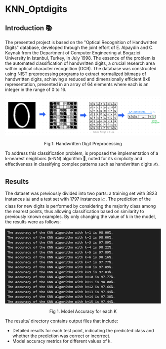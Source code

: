 ﻿# KNN_Optdigits

## Introduction 📚

The presented project is based on the "Optical Recognition of Handwritten Digits" database, developed through the joint effort of E. Alpaydin and C. Kaynak from the Department of Computer Engineering at Bogazici University in Istanbul, Turkey, in July 1998. The essence of the problem is the automated classification of handwritten digits, a crucial research area within optical character recognition (OCR). The database was constructed using NIST preprocessing programs to extract normalized bitmaps of handwritten digits, achieving a reduced and dimensionally efficient 8x8 representation, presented in an array of 64 elements where each is an integer in the range of 0 to 16.

![Handwritten Digit Preprocessing](images/preprocessing.png)
<p align="center">Fig 1. Handwritten Digit Preprocessing</p>

To address this classification problem, is proposed the implementation of a k-nearest neighbors (k-NN) algorithm 🤖, noted for its simplicity and effectiveness in classifying complex patterns such as handwritten digits ✍️. 

## Results
The dataset was previously divided into two parts: a training set with 3823 instances 📊 and a test set with 1797 instances 📈. The prediction of the class for new digits is performed by considering the majority class among the nearest points, thus allowing classification based on similarity to previously known examples. By only changing the value of k in the model, the results were as follows:

![Handwritten Digit Preprocessing](images/accuracy.png)
<p align="center">Fig 1. Model Accuracy for each K</p>

The results/ directory contains output files that include:
    
- Detailed results for each test point, indicating the predicted class and whether the prediction was correct or incorrect.
- Model accuracy metrics for different values of k.
